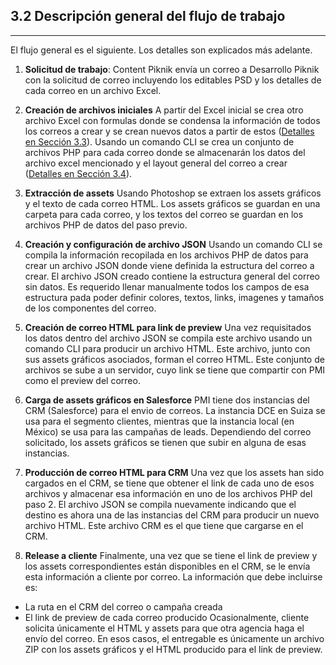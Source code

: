 ## **3.2 Descripción general del flujo de trabajo**
---

El flujo general es el siguiente. Los detalles son explicados más adelante.

1. **Solicitud de trabajo**: Content Piknik envía un correo a Desarrollo Piknik con la solicitud de correo incluyendo los editables PSD y los detalles de cada correo en un archivo Excel.

2. **Creación de archivos iniciales** A partir del Excel inicial se crea otro archivo Excel con formulas donde se condensa la información de todos los correos a crear y se crean nuevos datos a partir de estos ([Detalles en Sección 3.3](3_3_Organizacion_de_informacion.md)). Usando un comando CLI se crea un conjunto de archivos PHP para cada correo donde se almacenarán los datos del archivo excel mencionado y el layout general del correo a crear ([Detalles en Sección 3.4](3_4_Inicio_de_proyecto.md)).

3. **Extracción de assets** Usando Photoshop se extraen los assets gráficos y el texto de cada correo HTML. Los assets gráficos se guardan en una carpeta para cada correo, y los textos del correo se guardan en los archivos PHP de datos del paso previo.

4. **Creación y configuración de archivo JSON** Usando un comando CLI se compila la información recopilada en los archivos PHP de datos para crear un archivo JSON donde viene definida la estructura del correo a crear. El archivo JSON creado contiene la estructura general del correo sin datos. Es requerido llenar manualmente todos los campos de esa estructura pada poder definir colores, textos, links, imagenes y tamaños de los componentes del correo.

5. **Creación de correo HTML para link de preview** Una vez requisitados los datos dentro del archivo JSON se compila este archivo usando un comando CLI para producir un archivo HTML. Este archivo, junto con sus assets gráficos asociados, forman el correo HTML. Este conjunto de archivos se sube a un servidor, cuyo link se tiene que compartir con PMI como el preview del correo.

6. **Carga de assets gráficos en Salesforce** PMI tiene dos instancias del CRM (Salesforce) para el envio de correos. La instancia DCE en Suiza se usa para el segmento clientes, mientras que la instancia local (en México) se usa para las campañas de leads. Dependiendo del correo solicitado, los assets gráficos se tienen que subir en alguna de esas instancias.

7. **Producción de correo HTML para CRM** Una vez que los assets han sido cargados en el CRM, se tiene que obtener el link de cada uno de esos archivos y almacenar esa información en uno de los archivos PHP del paso 2. El archivo JSON se compila nuevamente indicando que el destino es ahora una de las instancias del CRM para producir un nuevo archivo HTML. Este archivo CRM es el que tiene que cargarse en el CRM.

8.  **Release a cliente** Finalmente, una vez que se tiene el link de preview y los assets correspondientes están disponibles en el CRM, se le envía esta información a cliente por correo. La información que debe incluirse es:
   * La ruta en el CRM del correo o campaña creada
   * El link de preview de cada correo producido
Ocasionalmente, cliente solicita únicamente el HTML y assets para que otra agencia haga el envío del correo. En esos casos, el entregable es únicamente un archivo ZIP con los assets gráficos y el HTML producido para el link de preview.


